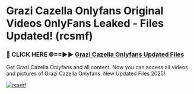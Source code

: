 # Grazi Cazella Onlyfans Original Videos 0nlyFans Leaked - Files Updated! (rcsmf)

<h3>🔴 CLICK HERE 🌐==►► <a href="https://tinyurl.com/ehrbuxhb" rel="nofollow">Grazi Cazella Onlyfans Updated Files</a></h3>

Get Grazi Cazella Onlyfans and all content. Now you can access all videos and pictures of Grazi Cazella Onlyfans. New Updated Files 2025!

[![rcsmf](https://i.imgur.com/lVYEuWS.gif)](https://tinyurl.com/ehrbuxhb)
